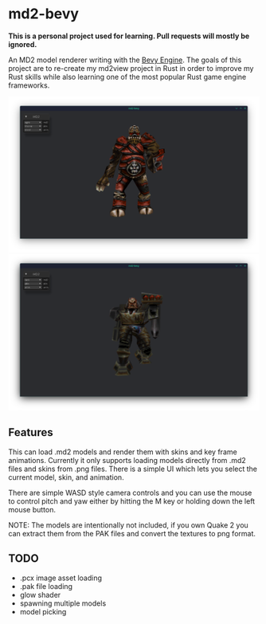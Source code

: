 # md2-bevy
**This is a personal project used for learning. Pull requests will mostly be ignored.**

An MD2 model renderer writing with the [Bevy Engine](https://bevy.org/). The goals of this project
are to re-create my md2view project in Rust in order to improve my Rust skills while also learning
one of the most popular Rust game engine frameworks.

![Example 1](docs/screenshot1.png)
![Example 1](docs/screenshot2.png)

## Features

This can load .md2 models and render them with skins and key frame animations. Currently it only supports
loading models directly from .md2 files and skins from .png files. There is a simple UI which lets you select
the current model, skin, and animation.

There are simple WASD style camera controls and you can use the mouse to control pitch and yaw either by hitting
the M key or holding down the left mouse button.

NOTE: The models are intentionally not included, if you own Quake 2 you can extract them from the PAK files and
convert the textures to png format.

## TODO

- .pcx image asset loading
- .pak file loading
- glow shader
- spawning multiple models
- model picking
